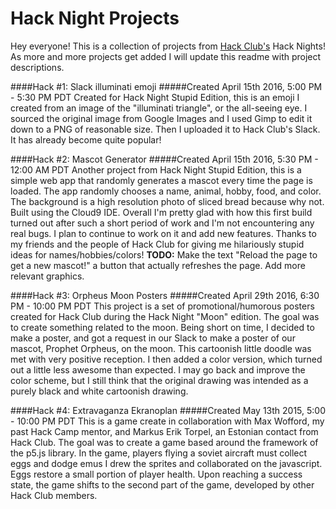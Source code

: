 # Hack Night Projects

Hey everyone! This is a collection of projects from [Hack Club's](https://hackclub.com/) Hack Nights! As more and more projects get added I will update this readme with project descriptions.

####Hack #1: Slack illuminati emoji
#####Created April 15th 2016, 5:00 PM - 5:30 PM PDT
Created for Hack Night Stupid Edition, this is an emoji I created from an image of the "illuminati triangle", or the all-seeing eye. I sourced the original image from Google Images and I used Gimp to edit it down to a PNG of reasonable size. Then I uploaded it to Hack Club's Slack. It has already become quite popular!

####Hack #2: Mascot Generator
#####Created April 15th 2016, 5:30 PM - 12:00 AM PDT
Another project from Hack Night Stupid Edition, this is a simple web app that randomly generates a mascot every time the page is loaded. The app randomly chooses a name, animal, hobby, food, and color. The background is a high resolution photo of sliced bread because why not. Built using the Cloud9 IDE. Overall I'm pretty glad with how this first build turned out after such a short period of work and I'm not encountering any real bugs. I plan to continue to work on it and add new features. Thanks to my friends and the people of Hack Club for giving me hilariously stupid ideas for names/hobbies/colors! **TODO:** Make the text "Reload the page to get a new mascot!" a button that actually refreshes the page. Add more relevant graphics.

####Hack #3: Orpheus Moon Posters
#####Created April 29th 2016, 6:30 PM - 10:00 PM PDT
This project is a set of promotional/humorous posters created for Hack Club during the Hack Night "Moon" edition. The goal was to create something related to the moon. Being short on time, I decided to make a poster, and got a request in our Slack to make a poster of our mascot, Prophet Orpheus, on the moon. This cartoonish little doodle was met with very positive reception. I then added a color version, which turned out a little less awesome than expected. I may go back and improve the color scheme, but I still think that the original drawing was intended as a purely black and white cartoonish drawing.

####Hack #4: Extravaganza Ekranoplan
#####Created May 13th 2015, 5:00 - 10:00 PM PDT
This is a game create in collaboration with Max Wofford, my past Hack Camp mentor, and Markus Erik Torpel, an Estonian contact from Hack Club. The goal was to create a game based around the framework of the p5.js library. In the game, players flying a soviet aircraft must collect eggs and dodge emus I drew the sprites and collaborated on the javascript. Eggs restore a small portion of player health. Upon reaching a success state, the game shifts to the second part of the game, developed by other Hack Club members.